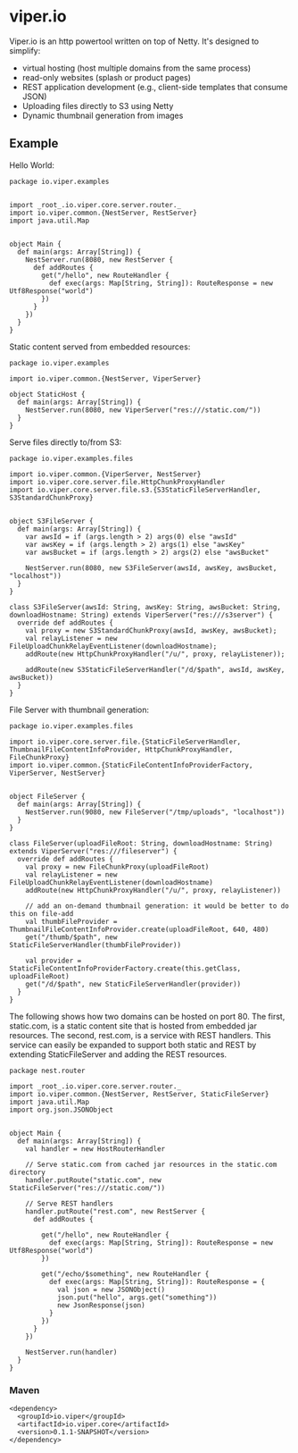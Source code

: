 viper.io
========

Viper.io is an http powertool written on top of Netty.  It's designed to simplify:

* virtual hosting (host multiple domains from the same process)
* read-only websites (splash or product pages)
* REST application development (e.g., client-side templates that consume JSON)
* Uploading files directly to S3 using Netty
* Dynamic thumbnail generation from images

Example
-------

Hello World:

    package io.viper.examples


    import _root_.io.viper.core.server.router._
    import io.viper.common.{NestServer, RestServer}
    import java.util.Map


    object Main {
      def main(args: Array[String]) {
        NestServer.run(8080, new RestServer {
          def addRoutes {
            get("/hello", new RouteHandler {
              def exec(args: Map[String, String]): RouteResponse = new Utf8Response("world")
            })
          }
        })
      }
    }


Static content served from embedded resources:

    package io.viper.examples

    import io.viper.common.{NestServer, ViperServer}

    object StaticHost {
      def main(args: Array[String]) {
        NestServer.run(8080, new ViperServer("res:///static.com/"))
      }
    }


Serve files directly to/from S3:

    package io.viper.examples.files

    import io.viper.common.{ViperServer, NestServer}
    import io.viper.core.server.file.HttpChunkProxyHandler
    import io.viper.core.server.file.s3.{S3StaticFileServerHandler, S3StandardChunkProxy}


    object S3FileServer {
      def main(args: Array[String]) {
        var awsId = if (args.length > 2) args(0) else "awsId"
        var awsKey = if (args.length > 2) args(1) else "awsKey"
        var awsBucket = if (args.length > 2) args(2) else "awsBucket"

        NestServer.run(8080, new S3FileServer(awsId, awsKey, awsBucket, "localhost"))
      }
    }

    class S3FileServer(awsId: String, awsKey: String, awsBucket: String, downloadHostname: String) extends ViperServer("res:///s3server") {
      override def addRoutes {
        val proxy = new S3StandardChunkProxy(awsId, awsKey, awsBucket);
        val relayListener = new FileUploadChunkRelayEventListener(downloadHostname);
        addRoute(new HttpChunkProxyHandler("/u/", proxy, relayListener));

        addRoute(new S3StaticFileServerHandler("/d/$path", awsId, awsKey, awsBucket))
      }
    }


File Server with thumbnail generation:

    package io.viper.examples.files

    import io.viper.core.server.file.{StaticFileServerHandler, ThumbnailFileContentInfoProvider, HttpChunkProxyHandler, FileChunkProxy}
    import io.viper.common.{StaticFileContentInfoProviderFactory, ViperServer, NestServer}


    object FileServer {
      def main(args: Array[String]) {
        NestServer.run(9080, new FileServer("/tmp/uploads", "localhost"))
      }
    }

    class FileServer(uploadFileRoot: String, downloadHostname: String) extends ViperServer("res:///fileserver") {
      override def addRoutes {
        val proxy = new FileChunkProxy(uploadFileRoot)
        val relayListener = new FileUploadChunkRelayEventListener(downloadHostname)
        addRoute(new HttpChunkProxyHandler("/u/", proxy, relayListener))

        // add an on-demand thumbnail generation: it would be better to do this on file-add
        val thumbFileProvider = ThumbnailFileContentInfoProvider.create(uploadFileRoot, 640, 480)
        get("/thumb/$path", new StaticFileServerHandler(thumbFileProvider))

        val provider = StaticFileContentInfoProviderFactory.create(this.getClass, uploadFileRoot)
        get("/d/$path", new StaticFileServerHandler(provider))
      }
    }



The following shows how two domains can be hosted on port 80. The first, static.com, is a static content site that is hosted from embedded jar resources. The second, rest.com, is a service with REST handlers.  This service can easily be expanded to support both static and REST by extending StaticFileServer and adding the REST resources.


    package nest.router

    import _root_.io.viper.core.server.router._
    import io.viper.common.{NestServer, RestServer, StaticFileServer}
    import java.util.Map
    import org.json.JSONObject


    object Main {
      def main(args: Array[String]) {
        val handler = new HostRouterHandler

        // Serve static.com from cached jar resources in the static.com directory
        handler.putRoute("static.com", new StaticFileServer("res:///static.com/"))

        // Serve REST handlers
        handler.putRoute("rest.com", new RestServer {
          def addRoutes {

            get("/hello", new RouteHandler {
              def exec(args: Map[String, String]): RouteResponse = new Utf8Response("world")
            })

            get("/echo/$something", new RouteHandler {
              def exec(args: Map[String, String]): RouteResponse = {
                val json = new JSONObject()
                json.put("hello", args.get("something"))
                new JsonResponse(json)
              }
            })
          }
        })

        NestServer.run(handler)
      }
    }

### Maven

    <dependency>
      <groupId>io.viper</groupId>
      <artifactId>io.viper.core</artifactId>
      <version>0.1.1-SNAPSHOT</version>
    </dependency>
